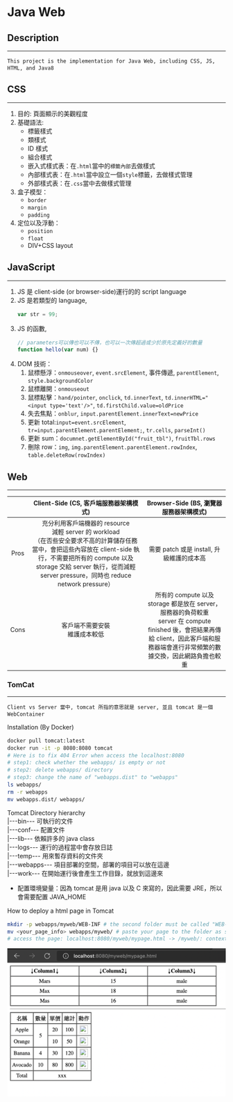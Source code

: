 # **Java Web**

## **Description**

---

```
This project is the implementation for Java Web, including CSS, JS, HTML, and Java8
```

## **CSS**

---

1. 目的: 頁面顯示的美觀程度 <br/>
2. 基礎語法:
   - 標籤樣式
   - 類樣式
   - ID 樣式
   - 組合樣式
   - 嵌入式樣式表：在`.html`當中的`標籤內部`去做樣式
   - 內部樣式表：在`.html`當中設立一個`style`標籤，去做樣式管理
   - 外部樣式表：在`.css`當中去做樣式管理
3. 盒子模型：
   - `border`
   - `margin`
   - `padding`
4. 定位以及浮動：
   - `position`
   - `float`
   - DIV+CSS layout

## **JavaScript**

---

1. JS 是 client-side (or browser-side)運行的的 script language
2. JS 是若類型的 language,
   ```javascript
   var str = 99;
   ```
3. JS 的函數,
   ```javascript
   // parameters可以傳也可以不傳，也可以一次傳超過或少於原先定義好的數量
   function hello(var num) {}
   ```
4. DOM 技術：
   1. 鼠標懸浮：`onmouseover`, `event.srcElement`, 事件傳遞, `parentElement`, `style.backgroundColor`
   2. 鼠標離開：`onmouseout`
   3. 鼠標點擊：`hand/pointer`, `onclick`, `td.innerText`, `td.innerHTML="<input type='text'/>"`, `td.firstChild.value=oldPrice`
   4. 失去焦點：`onblur`, `input.parentElement.innerText=newPrice`
   5. 更新 total:`input=event.srcElement`, `tr=input.parentElement.parentElement;`, `tr.cells`, `parseInt()`
   6. 更新 sum：`documnet.getElementById("fruit_tbl")`, `fruitTbl.rows`
   7. 刪除 row：`img`, `img.parentElement.parentElement.rowIndex`, `table.deleteRow(rowIndex)`

## **Web**

---

|      |                                                                                                           Client-Side (CS, 客戶端服務器架構模式)                                                                                                           |                                                                         Browser-Side (BS, 瀏覽器服務器架構模式)                                                                         |
| :--: | :--------------------------------------------------------------------------------------------------------------------------------------------------------------------------------------------------------------------------------------------------------: | :-------------------------------------------------------------------------------------------------------------------------------------------------------------------------------------: |
| Pros | 充分利用客戶端機器的 resource<br/>減輕 server 的 workload<br/> （在否些安全要求不高的計算儲存任務當中，會把這些內容放在 client-side 執行，不需要把所有的 compute 以及 storage 交給 server 執行，從而減輕 server pressure，同時也 reduce network pressure） |                                                                        需要 patch 或是 install, 升級維護的成本高                                                                        |
| Cons |                                                                                                             客戶端不需要安裝<br/>維護成本較低                                                                                                              | 所有的 compute 以及 storage 都是放在 server，服務器的負荷較重<br>server 在 compute finished 後，會把結果再傳給 client，因此客戶端和服務器端會進行非常頻繁的數據交換，因此網路負擔也較重 |

### TomCat

---

```
Client vs Server 當中, tomcat 所指的意思就是 server, 並且 tomcat 是一個 WebContainer
```

Installation (By Docker)

```bash
docker pull tomcat:latest
docker run -it -p 8080:8080 tomcat
# Here is to fix 404 Error when access the localhost:8080
# step1: check whether the webapps/ is empty or not
# step2: delete webapps/ directory
# step3: change the name of "webapps.dist" to "webapps"
ls webapps/
rm -r webapps
mv webapps.dist/ webapps/
```

Tomcat Directory hierarchy<br/>
|---bin--- 可執行的文件<br/>
|---conf--- 配置文件<br/>
|---lib--- 依賴許多的 java class<br/>
|---logs--- 運行的過程當中會存放日誌<br/>
|---temp--- 用來暫存資料的文件夾<br/>
|---webapps--- 項目部署的空間，部署的項目可以放在這邊<br/>
|---work--- 在開始運行後會產生工作目錄，就放到這邊來<br/>

- 配置環境變量：因為 tomcat 是用 java 以及 C 來寫的，因此需要 JRE，所以會需要配置 JAVA_HOME

How to deploy a html page in Tomcat

```bash
mkdir -p webapps/myweb/WEB-INF # the second folder must be called "WEB-INF"
mv <your_page_info> webapps/myweb/ # paste your page to the folder as same as WEB-INF folder
# access the page: localhost:8080/myweb/mypage.html -> /myweb/: context root
```

![mypage](/README_img/mypage.png "這是自行設計的page on tomcat in Docker")
